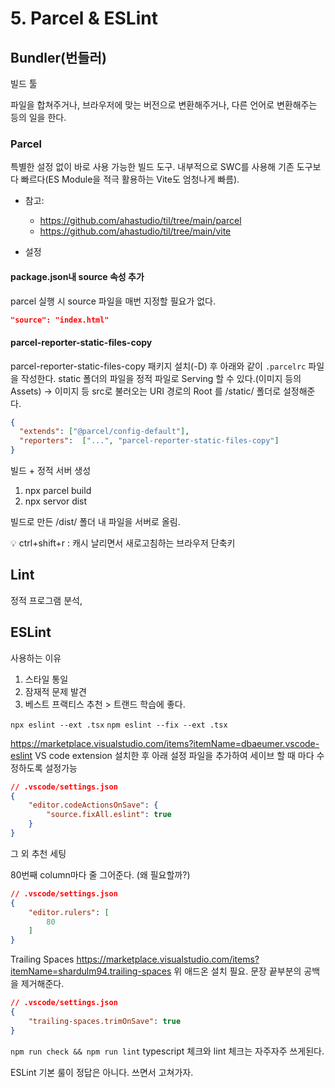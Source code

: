 # 5. Parcel & ESLint


## Bundler(번들러)

빌드 툴

파일을 합쳐주거나, 브라우저에 맞는 버전으로 변환해주거나, 다른 언어로 변환해주는 등의 일을 한다.



### Parcel

특별한 설정 없이 바로 사용 가능한 빌드 도구. 내부적으로 SWC를 사용해 기존 도구보다 빠르다(ES Module을 적극 활용하는 Vite도 엄청나게 빠름).

- 참고:
  - https://github.com/ahastudio/til/tree/main/parcel
  - https://github.com/ahastudio/til/tree/main/vite

- 설정
#### package.json내 source 속성 추가
parcel 실행 시 source 파일을 매번 지정할 필요가 없다.

```json
"source": "index.html"
```

#### parcel-reporter-static-files-copy 
parcel-reporter-static-files-copy 패키지 설치(-D) 후 아래와 같이 `.parcelrc` 파일을 작성한다.
static 폴더의 파일을 정적 파일로 Serving 할 수 있다.(이미지 등의 Assets) 
→ 이미지 등 src로 불러오는 URI 경로의 Root 를 /static/ 폴더로 설정해준다.

```json
{
  "extends": ["@parcel/config-default"],
  "reporters":  ["...", "parcel-reporter-static-files-copy"]
}
```

빌드 + 정적 서버 생성

1. npx parcel build
2. npx servor dist

빌드로 만든 /dist/ 폴더 내 파일을 서버로 올림.


💡 ctrl+shift+r : 캐시 날리면서 새로고침하는 브라우저 단축키

## Lint
정적 프로그램 분석, 

## ESLint
사용하는 이유
1. 스타일 통일
2. 잠재적 문제 발견
3. 베스트 프랙티스 추천 > 트랜드 학습에 좋다.

`npx eslint --ext .tsx`
`npm eslint --fix --ext .tsx`

https://marketplace.visualstudio.com/items?itemName=dbaeumer.vscode-eslint
VS code extension 설치한 후 아래 설정 파일을 추가하여 세이브 할 때 마다 수정하도록 설정가능

```json
// .vscode/settings.json
{
    "editor.codeActionsOnSave": {
        "source.fixAll.eslint": true
    }
}
```

그 외 추천 세팅

80번째 column마다 줄 그어준다. (왜 필요할까?)
```json
// .vscode/settings.json
{
    "editor.rulers": [
        80
    ]
}
```

Trailing Spaces
https://marketplace.visualstudio.com/items?itemName=shardulm94.trailing-spaces
위 애드온 설치 필요. 문장 끝부분의 공백을 제거해준다.
```json
// .vscode/settings.json
{
    "trailing-spaces.trimOnSave": true
}
```

`npm run check && npm run lint`
typescript 체크와 lint 체크는 자주자주 쓰게된다.

ESLint 기본 룰이 정답은 아니다. 쓰면서 고쳐가자.
